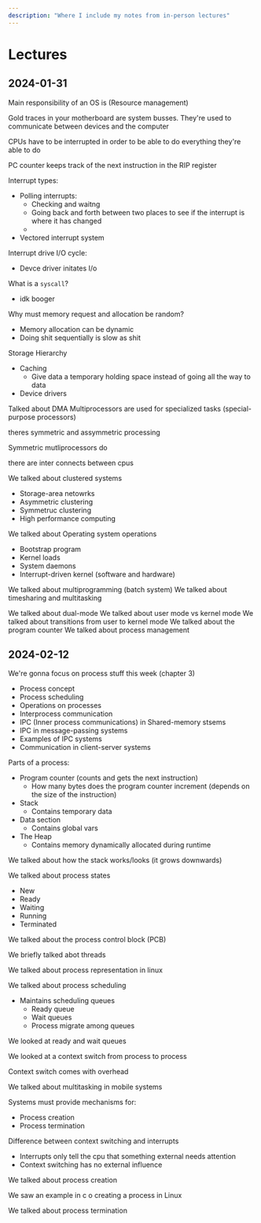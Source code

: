 ```yaml
---
description: "Where I include my notes from in-person lectures"
---
```


# Lectures

## 2024-01-31

Main responsibility of an OS is (Resource management)

Gold traces in your motherboard are system busses. They're used to communicate between devices and the computer

CPUs have to be interrupted in order to be able to do everything they're able to do

PC counter keeps track of the next instruction in the RIP register

Interrupt types:
- Polling interrupts:
    - Checking and waitng
    - Going back and forth between two places to see if the interrupt is where it has changed
    - 
- Vectored interrupt system

Interrupt drive I/O cycle:
- Devce driver initates I/o

What is a `syscall`?
- idk booger

Why must memory request and allocation be random?
- Memory allocation can be dynamic
- Doing shit sequentially is slow as shit


Storage Hierarchy
- Caching
    - Give data a temporary holding space instead of going all the way to data
- Device drivers

Talked about DMA
Multiprocessors are used for specialized tasks (special-purpose processors)

theres symmetric and assymmetric processing

Symmetric mutliprocessors do

there are inter connects between cpus

We talked about clustered systems
- Storage-area netowrks
- Asymmetric clustering
- Symmetruc clustering
- High performance computing


We talked about Operating system operations
- Bootstrap program
- Kernel loads
- System daemons
- Interrupt-driven kernel (software and hardware)

We talked about multiprogramming (batch system)
We talked about timesharing and multitasking

We talked about dual-mode
We talked about user mode vs kernel mode
We talked about transitions from user to kernel mode
We talked about the program counter 
We talked about process management


## 2024-02-12

We're gonna focus on process stuff this week (chapter 3)

- Process concept
- Process scheduling
- Operations on processes
- Interprocess communication
- IPC (Inner process communications) in Shared-memory stsems
- IPC in message-passing systems
- Examples of IPC systems
- Communication in client-server systems

Parts of a process:
- Program counter (counts and gets the next instruction)
    - How many bytes does the program counter increment (depends on the size of the instruction)
- Stack
    - Contains temporary data
- Data section
    - Contains global vars
- The Heap
    - Contains memory dynamically allocated during runtime

We talked about how the stack works/looks (it grows downwards)

We talked about process states
- New
- Ready
- Waiting
- Running
- Terminated

We talked about the process control block (PCB)

We briefly talked abot threads

We talked about process representation in linux

We talked about process scheduling
- Maintains scheduling queues
    - Ready queue
    - Wait queues
    - Process migrate among queues

We looked at ready and wait queues

We looked at a context switch from process to process

Context switch comes with overhead

We talked about multitasking in mobile systems

Systems must provide mechanisms for:
- Process creation
- Process termination

Difference between context switching and interrupts
- Interrupts only tell the cpu that something external needs attention
- Context switching has no external influence

We talked about process creation

We saw an example in c o creating a process in Linux

We talked about process termination





